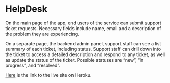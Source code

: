 # HelpDesk

On the main page of the app, end users of the service can submit support ticket requests. Necessary fields include name, email and a description of the problem they are experiencing.

On a separate page, the backend admin panel, support staff can see a list summary of each ticket, including status. Support staff can drill down into the ticket to access a detailed description and respond to any ticket, as well as update the status of the ticket. Possible statuses are “new”, “in progress”, and “resolved”.

[Here](https://zealthy-help-desk-359267cc94ea.herokuapp.com/) is the link to the live site on Heroku.
